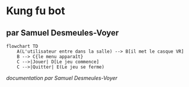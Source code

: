 # Kung fu bot

## par Samuel Desmeules-Voyer

```mermaid
flowchart TD
    A(L'utilisateur entre dans la salle) --> B[il met le casque VR]
    B --> C{le menu apparaît}
    C -->|Jouer| D[Le jeu commence]
    C -->|Quitter| E(Le jeu se ferme)

```

*documentation par Samuel Desmeules-Voyer*
